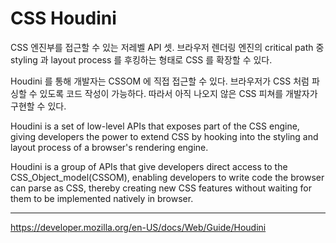 # CSS Houdini

CSS 엔진부를 접근할 수 있는 저레벨 API 셋. 브라우저 렌더링 엔진의 critical path 중  styling 과 layout process 를 후킹하는 형태로 CSS 를 확장할 수 있다. 

Houdini 를 통해 개발자는 CSSOM 에 직접 접근할 수 있다. 브라우저가 CSS 처럼 파싱할 수 있도록 코드 작성이 가능하다. 따라서 아직 나오지 않은 CSS 피쳐를 개발자가 구현할 수 있다.

Houdini is a set of low-level APIs that exposes part of the CSS engine, giving developers the power to extend CSS by hooking into the styling and layout process of a browser's rendering engine. 

Houdini is a group of APIs that give developers direct access to the CSS_Object_model(CSSOM), enabling developers to write code the browser can parse as CSS, thereby creating new CSS features without waiting for them to be implemented natively in browser.

---

https://developer.mozilla.org/en-US/docs/Web/Guide/Houdini
